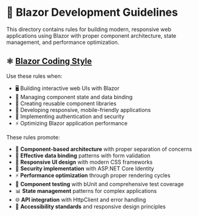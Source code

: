 # 🎨 Blazor Development Guidelines

This directory contains rules for building modern, responsive web applications using Blazor with proper component architecture, state management, and performance optimization.

## ⚛️ [Blazor Coding Style](blazor-coding-style.mdc)

Use these rules when:
- 🖥️ Building interactive web UIs with Blazor
- 🔄 Managing component state and data binding
- 🎯 Creating reusable component libraries
- 📱 Developing responsive, mobile-friendly applications
- 🔐 Implementing authentication and security
- ⚡ Optimizing Blazor application performance

These rules promote:
- 🧩 **Component-based architecture** with proper separation of concerns
- 🔄 **Effective data binding** patterns with form validation
- 🎨 **Responsive UI design** with modern CSS frameworks
- 🔐 **Security implementation** with ASP.NET Core Identity
- ⚡ **Performance optimization** through proper rendering cycles
- 🧪 **Component testing** with bUnit and comprehensive test coverage
- 📊 **State management** patterns for complex applications
- 🌐 **API integration** with HttpClient and error handling
- 📖 **Accessibility standards** and responsive design principles
